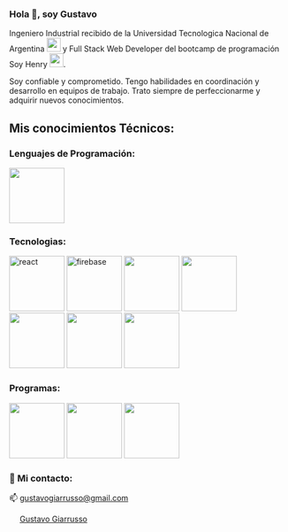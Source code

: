 ### Hola 👋, soy Gustavo
Ingeniero Industrial recibido de la Universidad Tecnologica Nacional de Argentina <img width="25" height="25" src="https://upload.wikimedia.org/wikipedia/commons/6/67/UTN_logo.jpg"> y Full Stack Web Developer del bootcamp de programación Soy Henry <img width="25" height="25" src="https://encrypted-tbn0.gstatic.com/images?q=tbn:ANd9GcQjlnjnxlQufHJqu555uq7HkcA35Z9sNDN5HMN7CZTyIQ&s">. 

Soy confiable y comprometido.
Tengo habilidades en coordinación y desarrollo en equipos de trabajo.
Trato siempre de perfeccionarme y adquirir nuevos conocimientos.



## Mis conocimientos Técnicos:



### Lenguajes de Programación:
  <img width="100" height="100" src="https://www.freepnglogos.com/uploads/javascript/javascript-web-development-for-app-mobile-4.png">
                          
               
               
### Tecnologias:

<img widht="100" height="100"  alt= "react" src="https://sigdeletras.com/images/blog/202004_react_leaflet/react.png"> <img width="100" height="100" alt="firebase" src="https://keytotech.com/wp-content/uploads/2019/05/firebase.png"> <img width="100" height="100" src="https://e7.pngegg.com/pngimages/353/697/png-clipart-node-js-javascript-front-and-back-ends-computer-software-others-miscellaneous-angle-thumbnail.png"> <img width="100" height="100" src="https://upload.wikimedia.org/wikipedia/commons/4/49/Redux.png"> <img width="100" height="100" src="https://github.githubassets.com/images/modules/logos_page/GitHub-Mark.png"> <img width="100" height="100" src="https://w7.pngwing.com/pngs/358/849/png-transparent-postgresql-database-logo-database-symbol-blue-text-logo-thumbnail.png"> <img width="100" height="100" src="https://encrypted-tbn0.gstatic.com/images?q=tbn:ANd9GcTKNHB92ePWEQU3819p7mfFS23ru7Pmr73MWlw5rKk&s">




### Programas:
<img width="100" height="100" src="https://github.githubassets.com/images/modules/logos_page/GitHub-Mark.png"> <img width="100" height="100" src="https://w7.pngwing.com/pngs/905/947/png-transparent-microsoft-visual-studio-code-alt-macos-bigsur-icon-thumbnail.png"> <img widt="100" height="100" src="https://cdn.dribbble.com/users/540920/screenshots/2355118/trello.png">




### 💬 Mi contacto:


📫   gustavogiarrusso@gmail.com


<img width="15" height="15" src="https://encrypted-tbn0.gstatic.com/images?q=tbn:ANd9GcQNe9PDJQA4i-NFiWPY9VrOTyeJhO0v96u57g&usqp=CAU"> [Gustavo Giarrusso](https://www.linkedin.com/in/gustavo-giarrusso-02960331/)

<!--
**gustavogia/gustavogia** is a ✨ _special_ ✨ repository because its `README.md` (this file) appears on your GitHub profile.


Here are some ideas to get you started:

- 🔭 I’m currently working on ...
- 🌱 I’m currently learning ...
- 👯 I’m looking to collaborate on ...
- 🤔 I’m looking for help with ...
- 💬 Ask me about ...
- 📫 How to reach me: ...
- 😄 Pronouns: ...
- ⚡ Fun fact: ...
-->
